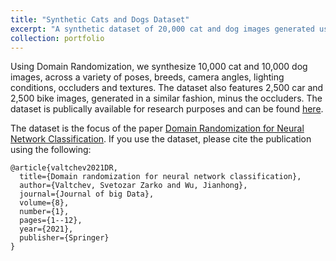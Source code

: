 ```yaml
---
title: "Synthetic Cats and Dogs Dataset"
excerpt: "A synthetic dataset of 20,000 cat and dog images generated using Domain Randomization.<br/><img src='/images/catDogsExample.png'>"
collection: portfolio
---
```


Using Domain Randomization, we synthesize 10,000 cat and 10,000 dog images, across a variety of poses, breeds, camera angles, lighting conditions, occluders and textures. The dataset also features 2,500 car and 2,500 bike images, generated in a similar fashion, minus the occluders. The dataset is publically available for research purposes and can be found [here](https://www.kaggle.com/datasets/zarkonium/synthetic-image-dataset-cats-dogs-bikes-cars).

The dataset is the focus of the paper [Domain Randomization for Neural Network Classification](https://journalofbigdata.springeropen.com/articles/10.1186/s40537-021-00455-5). If you use the dataset, please cite the publication using the following:

```
@article{valtchev2021DR,
  title={Domain randomization for neural network classification},
  author={Valtchev, Svetozar Zarko and Wu, Jianhong},
  journal={Journal of big Data},
  volume={8},
  number={1},
  pages={1--12},
  year={2021},
  publisher={Springer}
}
```
